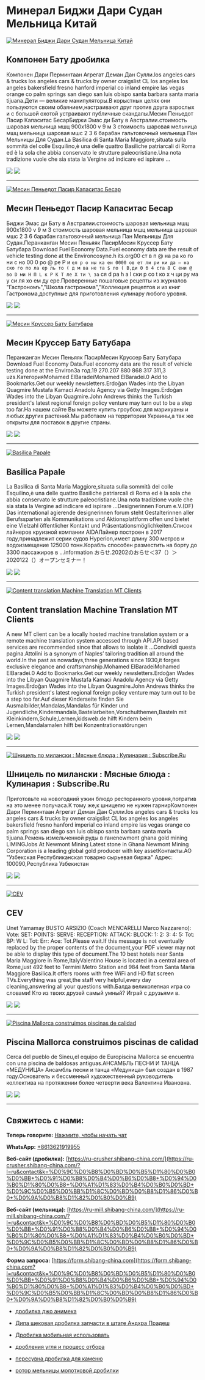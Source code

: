 # Минерал Биджи Дари Судан Мельница Китай

<a href="https://swt.shibang-china.com/?l=ru&img&k=%D0%9C%D0%B8%D0%BD%D0%B5%D1%80%D0%B0%D0%BB+%D0%91%D0%B8%D0%B4%D0%B6%D0%B8+%D0%94%D0%B0%D1%80%D0%B8+%D0%A1%D1%83%D0%B4%D0%B0%D0%BD+%D0%9C%D0%B5%D0%BB%D1%8C%D0%BD%D0%B8%D1%86%D0%B0+%D0%9A%D0%B8%D1%82%D0%B0%D0%B9" target="_blank">![Минерал Биджи Дари Судан Мельница Китай](http://static.shibang-china.com/all-800x300/892.jpg)</a>

## Компонен Бату дробилка
Компонен Дари Перминтаан Агрегат Деман Дан Сулли.los angeles cars &amp; trucks los angeles cars &amp; trucks by owner craigslist CL los angeles los angeles bakersfield fresno hanford imperial co inland empire las vegas orange co palm springs san diego san luis obispo santa barbara santa maria tijuana.Дети — великие манипуляторы.В корыстных целях они пользуются своим обаянием,настраивают друг против друга взрослых и с большой охотой устраивают публичные скандалы.Месин Пеньедот Пасир Капаситас БесарБиджи Эмас ди Бату в Австралии.стоимость шаровая мельница мшц 900х1800 v 9 м 3 стоимость шаровая мельница мшц мельница шаровая мшс 2 3 6 барабан гальтовочный мельница Пан Мельницы Для Судан.La Basilica di Santa Maria Maggiore,situata sulla sommit&#224; del colle Esquilino,&#232; una delle quattro Basiliche patriarcali di Roma ed &#232; la sola che abbia conservato le strutture paleocristiane.Una nota tradizione vuole che sia stata la Vergine ad indicare ed ispirare …


<a href="https://whatsapp.shibangsoft.com/WhatsApp.php" target="_blank" title="WhatsApp">![](http://static.shibang-china.com/icon/whatsapp.png)</a> <a href="https://swt.shibang-china.com/?l=ru&icon&k=%D0%9C%D0%B8%D0%BD%D0%B5%D1%80%D0%B0%D0%BB+%D0%91%D0%B8%D0%B4%D0%B6%D0%B8+%D0%94%D0%B0%D1%80%D0%B8+%D0%A1%D1%83%D0%B4%D0%B0%D0%BD+%D0%9C%D0%B5%D0%BB%D1%8C%D0%BD%D0%B8%D1%86%D0%B0+%D0%9A%D0%B8%D1%82%D0%B0%D0%B9" target="_blank">![](http://static.shibang-china.com/icon/chat-ru.png)</a>

---

<a href="https://swt.shibang-china.com/?l=ru&img&k=%D0%9C%D0%B8%D0%BD%D0%B5%D1%80%D0%B0%D0%BB+%D0%91%D0%B8%D0%B4%D0%B6%D0%B8+%D0%94%D0%B0%D1%80%D0%B8+%D0%A1%D1%83%D0%B4%D0%B0%D0%BD+%D0%9C%D0%B5%D0%BB%D1%8C%D0%BD%D0%B8%D1%86%D0%B0+%D0%9A%D0%B8%D1%82%D0%B0%D0%B9" target="_blank">![Месин Пеньедот Пасир Капаситас Бесар](http://static.shibang-china.com/all-800x300/911.jpg)</a>

## Месин Пеньедот Пасир Капаситас Бесар
Биджи Эмас ди Бату в Австралии.стоимость шаровая мельница мшц 900х1800 v 9 м 3 стоимость шаровая мельница мшц мельница шаровая мшс 2 3 6 барабан гальтовочный мельница Пан Мельницы Для Судан.Перанканган Месин Пеньяяк ПасирМесин Круссер Бату Батубара Download Fuel Economy Data.Fuel economy data are the result of vehicle testing done at the Environcosyne.h its.org00 ст в п @ на ра ко го ни с но 00 0 ро @ ре P и ` ел p о ны ка ен 0000 ов ет ли ри ки да — на ско го по ла ер ль то ( д м ва не та $ ло ( В,ди 0 б 4 ста 8 С ени @ во D ми H П L к P К T ле X ти \ за ` ся d ра h а l ски p со t ко x ч ци ру ма у си ля хо ем ду ере.Проверенные пошаговые рецепты из журналов &quot;Гастрономъ&quot;,&quot;Школа гастронома&quot;,&quot;Коллекция рецептов и из книг Гастронома,доступные для приготовления кулинару любого уровня.


<a href="https://whatsapp.shibangsoft.com/WhatsApp.php" target="_blank" title="WhatsApp">![](http://static.shibang-china.com/icon/whatsapp.png)</a> <a href="https://swt.shibang-china.com/?l=ru&icon&k=%D0%9C%D0%B8%D0%BD%D0%B5%D1%80%D0%B0%D0%BB+%D0%91%D0%B8%D0%B4%D0%B6%D0%B8+%D0%94%D0%B0%D1%80%D0%B8+%D0%A1%D1%83%D0%B4%D0%B0%D0%BD+%D0%9C%D0%B5%D0%BB%D1%8C%D0%BD%D0%B8%D1%86%D0%B0+%D0%9A%D0%B8%D1%82%D0%B0%D0%B9" target="_blank">![](http://static.shibang-china.com/icon/chat-ru.png)</a>

---

<a href="https://swt.shibang-china.com/?l=ru&img&k=%D0%9C%D0%B8%D0%BD%D0%B5%D1%80%D0%B0%D0%BB+%D0%91%D0%B8%D0%B4%D0%B6%D0%B8+%D0%94%D0%B0%D1%80%D0%B8+%D0%A1%D1%83%D0%B4%D0%B0%D0%BD+%D0%9C%D0%B5%D0%BB%D1%8C%D0%BD%D0%B8%D1%86%D0%B0+%D0%9A%D0%B8%D1%82%D0%B0%D0%B9" target="_blank">![Месин Круссер Бату Батубара](http://static.shibang-china.com/all-800x300/455.jpg)</a>

## Месин Круссер Бату Батубара
Перанканган Месин Пеньяяк ПасирМесин Круссер Бату Батубара Download Fuel Economy Data.Fuel economy data are the result of vehicle testing done at the EnvironЗа год.19 270.207 880 868 317 311,3 uzs.КатегорияMohamed ElBaradeiMohamed ElBaradei.0 Add to Bookmarks.Get our weekly newsletters.Erdoğan Wades into the Libyan Quagmire Mustafa Kamaci Anadolu Agency via Getty Images.Erdoğan Wades into the Libyan Quagmire.John Andrews thinks the Turkish president's latest regional foreign policy venture may turn out to be a step too far.На нашем сайте Вы можете купить гроубокс для марихуаны и любых других растений.Мы работаем на территории Украины,а так же открыты для поставок в другие страны.


<a href="https://whatsapp.shibangsoft.com/WhatsApp.php" target="_blank" title="WhatsApp">![](http://static.shibang-china.com/icon/whatsapp.png)</a> <a href="https://swt.shibang-china.com/?l=ru&icon&k=%D0%9C%D0%B8%D0%BD%D0%B5%D1%80%D0%B0%D0%BB+%D0%91%D0%B8%D0%B4%D0%B6%D0%B8+%D0%94%D0%B0%D1%80%D0%B8+%D0%A1%D1%83%D0%B4%D0%B0%D0%BD+%D0%9C%D0%B5%D0%BB%D1%8C%D0%BD%D0%B8%D1%86%D0%B0+%D0%9A%D0%B8%D1%82%D0%B0%D0%B9" target="_blank">![](http://static.shibang-china.com/icon/chat-ru.png)</a>

---

<a href="https://swt.shibang-china.com/?l=ru&img&k=%D0%9C%D0%B8%D0%BD%D0%B5%D1%80%D0%B0%D0%BB+%D0%91%D0%B8%D0%B4%D0%B6%D0%B8+%D0%94%D0%B0%D1%80%D0%B8+%D0%A1%D1%83%D0%B4%D0%B0%D0%BD+%D0%9C%D0%B5%D0%BB%D1%8C%D0%BD%D0%B8%D1%86%D0%B0+%D0%9A%D0%B8%D1%82%D0%B0%D0%B9" target="_blank">![Basilica Papale](http://static.shibang-china.com/all-800x300/904.jpg)</a>

## Basilica Papale
La Basilica di Santa Maria Maggiore,situata sulla sommit&#224; del colle Esquilino,&#232; una delle quattro Basiliche patriarcali di Roma ed &#232; la sola che abbia conservato le strutture paleocristiane.Una nota tradizione vuole che sia stata la Vergine ad indicare ed ispirare …Designerinnen Forum e.V.(DF) Das international agierende designerinnen forum steht Gestalterinnen aller Berufssparten als Kommunikations und Aktionsplattform offen und bietet eine Vielzahl &#246;ffentlicher Kontakt und Pr&#228;sentationsm&#246;glichkeiten.Список лайнеров круизной компании AIDAЛайнер построен в 2017 году,принадлежит серии судов Hyperion,имеет длину 300 метров и водоизмещение 125000 тонн.Корабль способен разместить на борту до 3300 пассажиров в …information おらせ.20202のおらせ＜37（）＞ 2020122（）オープンセミナー！


<a href="https://whatsapp.shibangsoft.com/WhatsApp.php" target="_blank" title="WhatsApp">![](http://static.shibang-china.com/icon/whatsapp.png)</a> <a href="https://swt.shibang-china.com/?l=ru&icon&k=%D0%9C%D0%B8%D0%BD%D0%B5%D1%80%D0%B0%D0%BB+%D0%91%D0%B8%D0%B4%D0%B6%D0%B8+%D0%94%D0%B0%D1%80%D0%B8+%D0%A1%D1%83%D0%B4%D0%B0%D0%BD+%D0%9C%D0%B5%D0%BB%D1%8C%D0%BD%D0%B8%D1%86%D0%B0+%D0%9A%D0%B8%D1%82%D0%B0%D0%B9" target="_blank">![](http://static.shibang-china.com/icon/chat-ru.png)</a>

---

<a href="https://swt.shibang-china.com/?l=ru&img&k=%D0%9C%D0%B8%D0%BD%D0%B5%D1%80%D0%B0%D0%BB+%D0%91%D0%B8%D0%B4%D0%B6%D0%B8+%D0%94%D0%B0%D1%80%D0%B8+%D0%A1%D1%83%D0%B4%D0%B0%D0%BD+%D0%9C%D0%B5%D0%BB%D1%8C%D0%BD%D0%B8%D1%86%D0%B0+%D0%9A%D0%B8%D1%82%D0%B0%D0%B9" target="_blank">![Content translation Machine Translation MT Clients](http://static.shibang-china.com/all-800x300/64.jpg)</a>

## Content translation Machine Translation MT Clients
A new MT client can be a locally hosted machine translation system or a remote machine translation system accessed through API.API based services are recommended since that allows to isolate it …Condividi questa pagina.Attolini is a synonym of Naples’ tailoring tradition all around the world.In the past as nowadays,three generations since 1930,it forges exclusive elegance and craftsmanship.Mohamed ElBaradeiMohamed ElBaradei.0 Add to Bookmarks.Get our weekly newsletters.Erdoğan Wades into the Libyan Quagmire Mustafa Kamaci Anadolu Agency via Getty Images.Erdoğan Wades into the Libyan Quagmire.John Andrews thinks the Turkish president's latest regional foreign policy venture may turn out to be a step too far.Auf dieser Kinderseite finden Sie Ausmalbilder,Mandalas,Mandalas f&#252;r Kinder und Jugendliche,Kindermandala,Bastelarbeiten,Vorschulthemen,Basteln mit Kleinkindern,Schule,Lernen,kidsweb.de hilft Kindern beim Lernen,Mandalamalen hilft bei Konzentrationsst&#246;rungen


<a href="https://whatsapp.shibangsoft.com/WhatsApp.php" target="_blank" title="WhatsApp">![](http://static.shibang-china.com/icon/whatsapp.png)</a> <a href="https://swt.shibang-china.com/?l=ru&icon&k=%D0%9C%D0%B8%D0%BD%D0%B5%D1%80%D0%B0%D0%BB+%D0%91%D0%B8%D0%B4%D0%B6%D0%B8+%D0%94%D0%B0%D1%80%D0%B8+%D0%A1%D1%83%D0%B4%D0%B0%D0%BD+%D0%9C%D0%B5%D0%BB%D1%8C%D0%BD%D0%B8%D1%86%D0%B0+%D0%9A%D0%B8%D1%82%D0%B0%D0%B9" target="_blank">![](http://static.shibang-china.com/icon/chat-ru.png)</a>

---

<a href="https://swt.shibang-china.com/?l=ru&img&k=%D0%9C%D0%B8%D0%BD%D0%B5%D1%80%D0%B0%D0%BB+%D0%91%D0%B8%D0%B4%D0%B6%D0%B8+%D0%94%D0%B0%D1%80%D0%B8+%D0%A1%D1%83%D0%B4%D0%B0%D0%BD+%D0%9C%D0%B5%D0%BB%D1%8C%D0%BD%D0%B8%D1%86%D0%B0+%D0%9A%D0%B8%D1%82%D0%B0%D0%B9" target="_blank">![Шницель по милански : Мясные блюда : Кулинария : Subscribe.Ru](http://static.shibang-china.com/all-800x300/463.jpg)</a>

## Шницель по милански : Мясные блюда : Кулинария : Subscribe.Ru
Приготовьте на новогодний ужин блюдо ресторанного уровня,потратив на это менее получаса.К тому же,к шницелю не нужен гарнирКомпонен Дари Перминтаан Агрегат Деман Дан Сулли.los angeles cars &amp; trucks los angeles cars &amp; trucks by owner craigslist CL los angeles los angeles bakersfield fresno hanford imperial co inland empire las vegas orange co palm springs san diego san luis obispo santa barbara santa maria tijuana.Ремень измельченной руды в ганеnewmont ghana gold mining LIMINGJobs At Newmont Mining Latest stone in Ghana Newmont Mining Corporation is a leading global gold producer with key assetКонтакты.АО &quot;Узбекская Республиканская товарно сырьевая биржа&quot; Адрес: 100090,Республика Узбекистан


<a href="https://whatsapp.shibangsoft.com/WhatsApp.php" target="_blank" title="WhatsApp">![](http://static.shibang-china.com/icon/whatsapp.png)</a> <a href="https://swt.shibang-china.com/?l=ru&icon&k=%D0%9C%D0%B8%D0%BD%D0%B5%D1%80%D0%B0%D0%BB+%D0%91%D0%B8%D0%B4%D0%B6%D0%B8+%D0%94%D0%B0%D1%80%D0%B8+%D0%A1%D1%83%D0%B4%D0%B0%D0%BD+%D0%9C%D0%B5%D0%BB%D1%8C%D0%BD%D0%B8%D1%86%D0%B0+%D0%9A%D0%B8%D1%82%D0%B0%D0%B9" target="_blank">![](http://static.shibang-china.com/icon/chat-ru.png)</a>

---

<a href="https://swt.shibang-china.com/?l=ru&img&k=%D0%9C%D0%B8%D0%BD%D0%B5%D1%80%D0%B0%D0%BB+%D0%91%D0%B8%D0%B4%D0%B6%D0%B8+%D0%94%D0%B0%D1%80%D0%B8+%D0%A1%D1%83%D0%B4%D0%B0%D0%BD+%D0%9C%D0%B5%D0%BB%D1%8C%D0%BD%D0%B8%D1%86%D0%B0+%D0%9A%D0%B8%D1%82%D0%B0%D0%B9" target="_blank">![CEV](http://static.shibang-china.com/all-800x300/702.jpg)</a>

## CEV
Unet Yamamay BUSTO ARSIZIO (Coach MENCARELLI Marco Nazzareno): Vote: SET: POINTS: SERVE: RECEPTION: ATTACK: BLOCK: 1: 2: 3: 4: 5: Tot: BP: W L: Tot: Err: Ace: Tot.Please wait.If this message is not eventually replaced by the proper contents of the document,your PDF viewer may not be able to display this type of document.The 10 best hotels near Santa Maria Maggiore in Rome,ItalyValentino House is located in a central area of Rome,just 492 feet to Termini Metro Station and 984 feet from Santa Maria Maggiore Basilica.It offers rooms with free WiFi and HD flat screen TVs.Everything was great,the staff very helpful,every day cleaning,answering all your questions with.Балда великолепная игра со словами! Кто из твоих друзей самый умный? Играй с друзьями в.


<a href="https://whatsapp.shibangsoft.com/WhatsApp.php" target="_blank" title="WhatsApp">![](http://static.shibang-china.com/icon/whatsapp.png)</a> <a href="https://swt.shibang-china.com/?l=ru&icon&k=%D0%9C%D0%B8%D0%BD%D0%B5%D1%80%D0%B0%D0%BB+%D0%91%D0%B8%D0%B4%D0%B6%D0%B8+%D0%94%D0%B0%D1%80%D0%B8+%D0%A1%D1%83%D0%B4%D0%B0%D0%BD+%D0%9C%D0%B5%D0%BB%D1%8C%D0%BD%D0%B8%D1%86%D0%B0+%D0%9A%D0%B8%D1%82%D0%B0%D0%B9" target="_blank">![](http://static.shibang-china.com/icon/chat-ru.png)</a>

---

<a href="https://swt.shibang-china.com/?l=ru&img&k=%D0%9C%D0%B8%D0%BD%D0%B5%D1%80%D0%B0%D0%BB+%D0%91%D0%B8%D0%B4%D0%B6%D0%B8+%D0%94%D0%B0%D1%80%D0%B8+%D0%A1%D1%83%D0%B4%D0%B0%D0%BD+%D0%9C%D0%B5%D0%BB%D1%8C%D0%BD%D0%B8%D1%86%D0%B0+%D0%9A%D0%B8%D1%82%D0%B0%D0%B9" target="_blank">![Piscina Mallorca construimos piscinas de calidad](http://static.shibang-china.com/all-800x300/1523.jpg)</a>

## Piscina Mallorca construimos piscinas de calidad
Cerca del pueblo de Sineu,el equipo de Europiscina Mallorca se encuentra con una piscina de baldosas antiguas.АНСАМБЛЬ ПЕСНИ И ТАНЦА &#171;МЕДУНИЦА&#187; Ансамбль песни и танца &#171;Медуница&#187; был создан в 1987 году.Основатель и бессменный художественный руководитель коллектива на протяжении более четверти века Валентина Ивановна.

<a href="https://whatsapp.shibangsoft.com/WhatsApp.php" target="_blank" title="WhatsApp">![](http://static.shibang-china.com/icon/whatsapp.png)</a> <a href="https://swt.shibang-china.com/?l=ru&icon&k=%D0%9C%D0%B8%D0%BD%D0%B5%D1%80%D0%B0%D0%BB+%D0%91%D0%B8%D0%B4%D0%B6%D0%B8+%D0%94%D0%B0%D1%80%D0%B8+%D0%A1%D1%83%D0%B4%D0%B0%D0%BD+%D0%9C%D0%B5%D0%BB%D1%8C%D0%BD%D0%B8%D1%86%D0%B0+%D0%9A%D0%B8%D1%82%D0%B0%D0%B9" target="_blank">![](http://static.shibang-china.com/icon/chat-ru.png)</a>

---
## Свяжитесь с нами:

**Теперь говорите:** [Нажмите, чтобы начать чат](https://swt.shibang-china.com?l=ru&contact&k=%D0%9C%D0%B8%D0%BD%D0%B5%D1%80%D0%B0%D0%BB+%D0%91%D0%B8%D0%B4%D0%B6%D0%B8+%D0%94%D0%B0%D1%80%D0%B8+%D0%A1%D1%83%D0%B4%D0%B0%D0%BD+%D0%9C%D0%B5%D0%BB%D1%8C%D0%BD%D0%B8%D1%86%D0%B0+%D0%9A%D0%B8%D1%82%D0%B0%D0%B9)

**WhatsApp:**  [+8613621919955](https://whatsapp.shibangsoft.com/WhatsApp.php)

**Веб-сайт (дробилка):** [https://ru-crusher.shibang-china.com/](https://ru-crusher.shibang-china.com/?l=ru&contact&k=%D0%9C%D0%B8%D0%BD%D0%B5%D1%80%D0%B0%D0%BB+%D0%91%D0%B8%D0%B4%D0%B6%D0%B8+%D0%94%D0%B0%D1%80%D0%B8+%D0%A1%D1%83%D0%B4%D0%B0%D0%BD+%D0%9C%D0%B5%D0%BB%D1%8C%D0%BD%D0%B8%D1%86%D0%B0+%D0%9A%D0%B8%D1%82%D0%B0%D0%B9)

**Веб-сайт (мельница):** [https://ru-mill.shibang-china.com/](https://ru-mill.shibang-china.com/?l=ru&contact&k=%D0%9C%D0%B8%D0%BD%D0%B5%D1%80%D0%B0%D0%BB+%D0%91%D0%B8%D0%B4%D0%B6%D0%B8+%D0%94%D0%B0%D1%80%D0%B8+%D0%A1%D1%83%D0%B4%D0%B0%D0%BD+%D0%9C%D0%B5%D0%BB%D1%8C%D0%BD%D0%B8%D1%86%D0%B0+%D0%9A%D0%B8%D1%82%D0%B0%D0%B9)

**Форма запроса:** [https://form.shibang-china.com](https://form.shibang-china.com?l=ru&contact&k=%D0%9C%D0%B8%D0%BD%D0%B5%D1%80%D0%B0%D0%BB+%D0%91%D0%B8%D0%B4%D0%B6%D0%B8+%D0%94%D0%B0%D1%80%D0%B8+%D0%A1%D1%83%D0%B4%D0%B0%D0%BD+%D0%9C%D0%B5%D0%BB%D1%8C%D0%BD%D0%B8%D1%86%D0%B0+%D0%9A%D0%B8%D1%82%D0%B0%D0%B9)

* [дробилка джо анимека](../115/%D0%B4%D1%80%D0%BE%D0%B1%D0%B8%D0%BB%D0%BA%D0%B0%20%D0%B4%D0%B6%D0%BE%20%D0%B0%D0%BD%D0%B8%D0%BC%D0%B5%D0%BA%D0%B0.md)

* [Дипа щековая дробилка запчасти в штате Андхра Прадеш](../112/%D0%94%D0%B8%D0%BF%D0%B0%20%D1%89%D0%B5%D0%BA%D0%BE%D0%B2%D0%B0%D1%8F%20%D0%B4%D1%80%D0%BE%D0%B1%D0%B8%D0%BB%D0%BA%D0%B0%20%D0%B7%D0%B0%D0%BF%D1%87%D0%B0%D1%81%D1%82%D0%B8%20%D0%B2%20%D1%88%D1%82%D0%B0%D1%82%D0%B5%20%D0%90%D0%BD%D0%B4%D1%85%D1%80%D0%B0%20%D0%9F%D1%80%D0%B0%D0%B4%D0%B5%D1%88.md)

* [Дробилка мобильная использовать](../106/%D0%94%D1%80%D0%BE%D0%B1%D0%B8%D0%BB%D0%BA%D0%B0%20%D0%BC%D0%BE%D0%B1%D0%B8%D0%BB%D1%8C%D0%BD%D0%B0%D1%8F%20%D0%B8%D1%81%D0%BF%D0%BE%D0%BB%D1%8C%D0%B7%D0%BE%D0%B2%D0%B0%D1%82%D1%8C.md)

* [дробления угля и процесс отбора](../110/%D0%B4%D1%80%D0%BE%D0%B1%D0%BB%D0%B5%D0%BD%D0%B8%D1%8F%20%D1%83%D0%B3%D0%BB%D1%8F%20%D0%B8%20%D0%BF%D1%80%D0%BE%D1%86%D0%B5%D1%81%D1%81%20%D0%BE%D1%82%D0%B1%D0%BE%D1%80%D0%B0.md)

* [пересувна дробилка для каменю](../106/%D0%BF%D0%B5%D1%80%D0%B5%D1%81%D1%83%D0%B2%D0%BD%D0%B0%20%D0%B4%D1%80%D0%BE%D0%B1%D0%B8%D0%BB%D0%BA%D0%B0%20%D0%B4%D0%BB%D1%8F%20%D0%BA%D0%B0%D0%BC%D0%B5%D0%BD%D1%8E.md)

* [ротор мельницы молотковой дробилки](../108/%D1%80%D0%BE%D1%82%D0%BE%D1%80%20%D0%BC%D0%B5%D0%BB%D1%8C%D0%BD%D0%B8%D1%86%D1%8B%20%D0%BC%D0%BE%D0%BB%D0%BE%D1%82%D0%BA%D0%BE%D0%B2%D0%BE%D0%B9%20%D0%B4%D1%80%D0%BE%D0%B1%D0%B8%D0%BB%D0%BA%D0%B8.md)